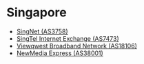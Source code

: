 # Singapore

- [SingNet (AS3758)](http://networktools.singnet.com.sg/customer/tool.html)
- [SingTel Internet Exchange (AS7473)](http://www.stixlg.singtel.com/open/public/lgmain/lgquery/)
- [Viewqwest Broadband Network (AS18106)](http://neptune.vqbn.com/lg/)
- [NewMedia Express (AS38001)](http://www.speedtest.com.sg/)

